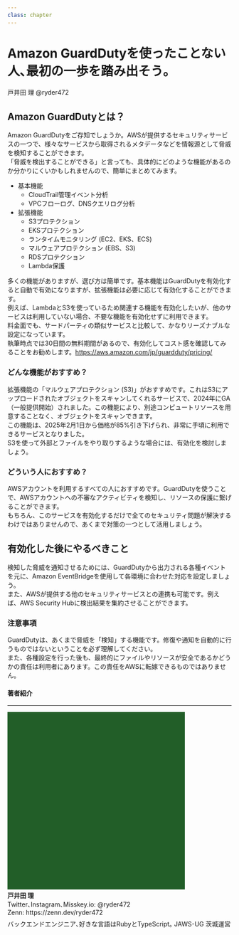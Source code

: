 ```yaml
---
class: chapter
---
```


# Amazon GuardDutyを使ったことない人､最初の一歩を踏み出そう｡

<div class="flush-right">
戸井田 理 @ryder472
</div>

## Amazon GuardDutyとは？

Amazon GuardDutyをご存知でしょうか。AWSが提供するセキュリティサービスの一つで、様々なサービスから取得されるメタデータなどを情報源として脅威を検知することができます。  
「脅威を検出することができる」と言っても、具体的にどのような機能があるのか分かりにくいかもしれませんので、簡単にまとめてみます。  

* 基本機能
  * CloudTrail管理イベント分析
  * VPCフローログ、DNSクエリログ分析
* 拡張機能
  * S3プロテクション
  * EKSプロテクション
  * ランタイムモニタリング (EC2、EKS、ECS)
  * マルウェアプロテクション (EBS、S3)
  * RDSプロテクション
  * Lambda保護

多くの機能がありますが、選び方は簡単です。基本機能はGuardDutyを有効化すると自動で有効になりますが、拡張機能は必要に応じて有効化することができます。  
例えば、LambdaとS3を使っているため関連する機能を有効化したいが、他のサービスは利用していない場合、不要な機能を有効化せずに利用できます。  
料金面でも、サードパーティの類似サービスと比較して、かなりリーズナブルな設定になっています。  
執筆時点では30日間の無料期間があるので、有効化してコスト感を確認してみることをお勧めします。<span class="footnote">https://aws.amazon.com/jp/guardduty/pricing/</span>

### どんな機能がおすすめ？

拡張機能の「マルウェアプロテクション (S3)」がおすすめです。これはS3にアップロードされたオブジェクトをスキャンしてくれるサービスで、2024年にGA（一般提供開始）されました。この機能により、別途コンピュートリソースを用意することなく、オブジェクトをスキャンできます。  
この機能は、2025年2月1日から価格が85%引き下げられ、非常に手頃に利用できるサービスとなりました。  
S3を使って外部とファイルをやり取りするような場合には、有効化を検討しましょう。

### どういう人におすすめ？

AWSアカウントを利用するすべての人におすすめです。GuardDutyを使うことで、AWSアカウントへの不審なアクティビティを検知し、リソースの保護に繋げることができます。  
もちろん、このサービスを有効化するだけで全てのセキュリティ問題が解決するわけではありませんので、あくまで対策の一つとして活用しましょう。

## 有効化した後にやるべきこと

検知した脅威を通知させるためには、GuardDutyから出力される各種イベントを元に、Amazon EventBridgeを使用して各環境に合わせた対応を設定しましょう。  
また、AWSが提供する他のセキュリティサービスとの連携も可能です。例えば、AWS Security Hubに検出結果を集約させることができます。

### 注意事項

GuardDutyは、あくまで脅威を「検知」する機能です。修復や通知を自動的に行うものではないということを必ず理解してください。  
また、各種設定を行った後も、最終的にファイルやリソースが安全であるかどうかの責任は利用者にあります。この責任をAWSに転嫁できるものではありません。

#### 著者紹介
---

<div class="author-profile">
    <img src="images/ryder472.jpg">
    <div>
        <div>
            <b>戸井田 理 </b><br>
            Twitter､Instagram､Misskey.io: <a>@ryder472</a><br>
            Zenn: <a>https://zenn.dev/ryder472</a><br>
        </div>
    </div>
</div>
<p style="margin-top: 0.5em; margin-bottom: 2em;">
バックエンドエンジニア､好きな言語はRubyとTypeScript｡ JAWS-UG 茨城運営
</p>
